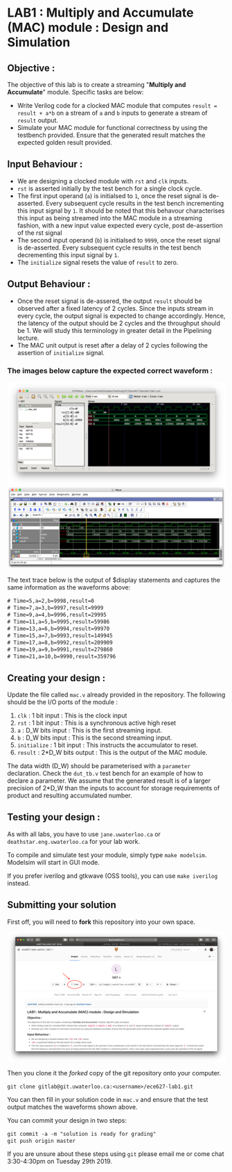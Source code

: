# LAB1 : Multiply and Accumulate (MAC) module : Design and Simulation

## Objective :

The objective of this lab is to create a streaming "**Multiply and Accumulate**" module. Specific tasks are below:

* Write Verilog code for a clocked MAC module that computes `result = result + a*b` on a stream of `a` and `b` inputs to generate a stream of `result` output.
* Simulate your MAC module for functional correctness by using the testbench provided. Ensure that the generated result matches the expected golden result provided.

## Input Behaviour :

* We are designing a clocked module with `rst` and `clk` inputs.
* `rst` is asserted initially by the test bench for a single clock cycle.
* The first input operand (`a`) is initialsed to `1`, once the reset signal is de-asserted. Every subsequent cycle results in the test bench incrementing this input signal by `1`.
It should be noted that this behavour characterises this input as being streamed into the MAC module in a streaming fashion, with a new input value expected every cycle, post de-assertion of the rst signal
* The second input operand (`b`) is initialsed to `9999`, once the reset signal is de-asserted. Every subsequent cycle results in the test bench decrementing this input signal by `1`.
* The `initialize` signal resets the value of `result` to zero.

## Output Behaviour :

* Once the reset signal is de-assered, the output `result` should be observed after a fixed latency of 2 cycles. Since the inputs stream in every cycle,
 the output signal is expected to change accordingly. Hence, the latency of the output should be 2 cycles and the throughput should be 1. We will study this terminology in greater detail in the Pipelining lecture.
* The MAC unit output is reset after a delay of 2 cycles following the assertion of `initialize` signal.

### The images below capture the expected correct waveform : 

![Gtkwave](img/gtkwave.png)
![Modelsim](img/modelsim.png)

The text trace below is the output of $display statements and captures the same
information as the waveforms above:

```
# Time=5,a=2,b=9998,result=0
# Time=7,a=3,b=9997,result=9999
# Time=9,a=4,b=9996,result=29995
# Time=11,a=5,b=9995,result=59986
# Time=13,a=6,b=9994,result=99970
# Time=15,a=7,b=9993,result=149945
# Time=17,a=8,b=9992,result=209909
# Time=19,a=9,b=9991,result=279860
# Time=21,a=10,b=9990,result=359796
```

## Creating your design : 

Update the file called `mac.v` already provided in the repository. The following should be the I/O ports of the module :

1. `clk` : 1 bit input : This is the clock input
2. `rst` : 1 bit input : This is a synchronous active high reset 
3. `a` : D_W bits input : This is the first streaming input.
3. `b` : D_W bits input : This is the second streaming input.
4. `initialize` : 1 bit input : This instructs the accumulator to reset.
5. `result` : 2*D_W bits output : This is the output of the MAC module. 

The data width (D_W) should be parameterised with a `parameter` declaration.
Check the `dut_tb.v` test bench for an example of how to declare a parameter. We
assume that the generated result is of a larger precision of 2*D_W than the
inputs to account for storage requirements of product and resulting accumulated
number.

## Testing your design : 

As with all labs, you have to use `jane.uwaterloo.ca` or
`deathstar.eng.uwaterloo.ca` for your lab work.

To compile and simulate test your module, simply type `make modelsim`. Modelsim
will start in GUI mode.

If you prefer iverilog and gtkwave (OSS tools), you can use `make iverilog`
instead.

## Submitting your solution

First off, you will need to **fork** this repository into your own space. 

![Gtkwave](img/fork.png)

Then you clone it the *forked* copy of the git repository onto your computer.

```
git clone gitlab@git.uwaterloo.ca:<username>/ece627-lab1.git
```

You can then fill in your solution code in `mac.v` and ensure that the test output matches the waveforms shown above.

You can commit your design in two steps:
```
git commit -a -m "solution is ready for grading"
git push origin master
```

If you are unsure about these steps using `git` please email me or come chat 3:30-4:30pm on Tuesday 29th 2019.
